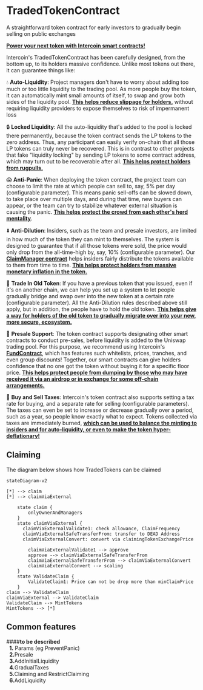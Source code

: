 # TradedTokenContract
A straightforward token contract for early investors to gradually begin selling on public exchanges

**[Power your next token with Intercoin smart contracts!](https://community.intercoin.app/t/power-your-next-token-with-intercoins-smart-contracts/2832)**

Intercoin's TradedTokenContract has been carefully designed, from the bottom up, to its holders massive confidence. Unlike most tokens out there, it can guarantee things like:

💧 **Auto-Liquidity**: Project managers don't have to worry about adding too much or too little liquidity to the trading pool. As more people buy the token, it can automatically mint small amounts of itself, to swap and grow both sides of the liquidity pool. **[This helps reduce slippage for holders,](https://redefine.net/media/uniswap/)** without requiring liquidity providers to expose themselves to risk of impermanent loss

🔒 **Locked Liquidity**: All the auto-liquidity that's added to the pool is locked there permanently, because the token contract sends the LP tokens to the zero address. Thus, any participant can easily verify on-chain that all those LP tokens can truly never be recovered. This is in contrast to other projects that fake "liquidity locking" by sending LP tokens to some contract address, which may turn out to be recoverable after all. **[This helps protect holders from rugpulls.](https://cointelegraph.com/explained/crypto-rug-pulls-what-is-a-rug-pull-in-crypto-and-6-ways-to-spot-it)**

😱 **Anti-Panic**: When deploying the token contract, the project team can choose to limit the rate at which people can sell to, say, 5% per day (configurable parameter). This means panic sell-offs can be slowed down, to take place over multiple days, and during that time, new buyers can appear, or the team can try to stabilize whatever external situation is causing the panic. **[This helps protect the crowd from each other's herd mentality](https://www.washingtonpost.com/wellness/2022/10/31/seoul-crowd-crush-how-to-survive/)**.

⬇️ **Anti-Dilution**: Insiders, such as the team and presale investors, are limited in how much of the token they can mint to themselves. The system is designed to guarantee that if all those tokens were sold, the price would only drop from the all-time-high by, say, 10% (configurable parameter). Our **[ClaimManager contract](https://github.com/Intercoin/TradedTokenContract/blob/main/contracts/ClaimManager.sol)** helps insiders fairly distribute the tokens available to them from time to time. **[This helps protect holders from massive monetary inflation in the token.](https://learn.bybit.com/crypto/inflationary-vs-deflationary-cryptocurrency/)**

🙌 **Trade In Old Token**: If you have a previous token that you issued, even if it's on another chain, we can help you set up a system to let people gradually bridge and swap over into the new token at a certain rate (configurable parameter). All the Anti-Dilution rules described above still apply, but in addition, the people have to hold the old token. **[This helps give a way for holders of the old token to gradually migrate over into your new, more secure, ecosystem.](https://mantraomniverse.medium.com/om-token-v2-migration-step-by-step-guide-e26e04196d29)**

🎁 **Presale Support**: The token contract supports designating other smart contracts to conduct pre-sales, before liquidity is added to the Uniswap trading pool. For this purpose, we recommend using Intercoin's **[FundContract](https://github.com/Intercoin/FundContract)**, which has features such whitelists, prices, tranches, and even group discounts! Together, our smart contracts can give holders confidence that no one got the token without buying it for a specific floor price. **[This helps protect people from dumping by those who may have received it via an airdrop or in exchange for some off-chain arrangements.](https://ontropy.substack.com/p/why-99-of-airdrops-dump)**

🛒 **Buy and Sell Taxes**: Intercoin's token contract also supports setting a tax rate for buying, and a separate rate for selling (configurable parameters). The taxes can even be set to increase or decrease gradually over a period, such as a year, so people know exactly what to expect. Tokens collected via taxes are immediately burned, **[which can be used to balance the minting to insiders and for auto-liquidity, or even to make the token hyper-deflationary!](https://www.yahoo.com/video/deflationary-tokens-empower-crypto-project-153845806.html)**

## Claiming
The diagram below shows how TradedTokens can be claimed

```mermaid
stateDiagram-v2

[*] --> claim
[*] --> сlaimViaExternal

    state claim {
        onlyOwnerAndManagers
    }
    state сlaimViaExternal {
      сlaimViaExternalValidate1: check allowance, ClaimFrequency
      сlaimViaExternalSafeTransferFrom: transfer to DEAD Address
      сlaimViaExternalConvert: convert via claimingTokenExchangePrice
      
        сlaimViaExternalValidate1 --> approve
        approve --> сlaimViaExternalSafeTransferFrom
        сlaimViaExternalSafeTransferFrom --> сlaimViaExternalConvert
        сlaimViaExternalConvert --> scaling
    }
    state ValidateClaim {
        ValidateClaim1: Price can not be drop more than minClaimPrice
    }
claim --> ValidateClaim
сlaimViaExternal --> ValidateClaim
ValidateClaim --> MintTokens
MintTokens --> [*]
```


## Common features
####<b>to be described</b><br>
&nbsp;&nbsp;<b>1.</b> Params (eg PreventPanic)<br>
&nbsp;&nbsp;<b>2.</b>Presale<br>
&nbsp;&nbsp;<b>3.</b>AddInitialLiquidity<br>
&nbsp;&nbsp;<b>4.</b>GradualTaxes<br>
&nbsp;&nbsp;<b>5.</b>Claiming and RestrictClaiming<br>
&nbsp;&nbsp;<b>6.</b>AddLiquidity<br>


